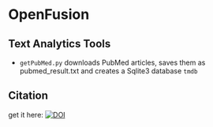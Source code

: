 # OpenFusion
## Text Analytics Tools

* `getPubMed.py` downloads PubMed articles, saves them as pubmed_result.txt and creates a Sqlite3 database `tmdb`

## Citation
get it here:  [![DOI](https://zenodo.org/badge/248162501.svg)](https://zenodo.org/badge/latestdoi/248162501)